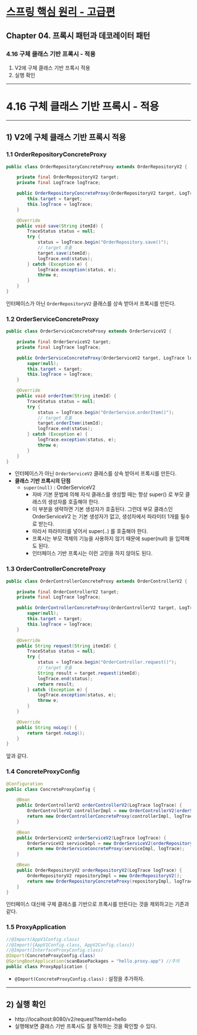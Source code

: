 # <a href = "../README.md" target="_blank">스프링 핵심 원리 - 고급편</a>
## Chapter 04. 프록시 패턴과 데코레이터 패턴
### 4.16 구체 클래스 기반 프록시 - 적용
1) V2에 구체 클래스 기반 프록시 적용
2) 실행 확인

---

# 4.16 구체 클래스 기반 프록시 - 적용

---

## 1) V2에 구체 클래스 기반 프록시 적용

### 1.1 OrderRepositoryConcreteProxy
```java
public class OrderRepositoryConcreteProxy extends OrderRepositoryV2 {

    private final OrderRepositoryV2 target;
    private final LogTrace logTrace;

    public OrderRepositoryConcreteProxy(OrderRepositoryV2 target, LogTrace logTrace) {
        this.target = target;
        this.logTrace = logTrace;
    }

    @Override
    public void save(String itemId) {
        TraceStatus status = null;
        try {
            status = logTrace.begin("OrderRepository.save()");
            // target 호출
            target.save(itemId);
            logTrace.end(status);
        } catch (Exception e) {
            logTrace.exception(status, e);
            throw e;
        }
    }
}
```
인터페이스가 아닌 `OrderRepositoryV2` 클래스를 상속 받아서 프록시를 만든다.

### 1.2 OrderServiceConcreteProxy
```java
public class OrderServiceConcreteProxy extends OrderServiceV2 {

    private final OrderServiceV2 target;
    private final LogTrace logTrace;

    public OrderServiceConcreteProxy(OrderServiceV2 target, LogTrace logTrace) {
        super(null);
        this.target = target;
        this.logTrace = logTrace;
    }

    @Override
    public void orderItem(String itemId) {
        TraceStatus status = null;
        try {
            status = logTrace.begin("OrderService.orderItem()");
            // target 호출
            target.orderItem(itemId);
            logTrace.end(status);
        } catch (Exception e) {
            logTrace.exception(status, e);
            throw e;
        }
    }
}
```
- 인터페이스가 아닌 `OrderServiceV2` 클래스를 상속 받아서 프록시를 만든다.
- **클래스 기반 프록시의 단점**
  - `super(null)` : OrderServiceV2
    - 자바 기본 문법에 의해 자식 클래스를 생성할 때는 항상 super() 로 부모 클래스의 생성자를 호출해야 한다.
    - 이 부분을 생략하면 기본 생성자가 호출된다. 그런데 부모 클래스인 OrderServiceV2 는 기본 생성자가 없고, 생성자에서 파라미터 1개를 필수로 받는다.
    - 따라서 파라미터를 넣어서 super(..) 를 호출해야 한다.
    - 프록시는 부모 객체의 기능을 사용하지 않기 때문에 super(null) 을 입력해도 된다.
    - 인터페이스 기반 프록시는 이런 고민을 하지 않아도 된다.

### 1.3 OrderControllerConcreteProxy
```java
public class OrderControllerConcreteProxy extends OrderControllerV2 {

    private final OrderControllerV2 target;
    private final LogTrace logTrace;

    public OrderControllerConcreteProxy(OrderControllerV2 target, LogTrace logTrace) {
        super(null);
        this.target = target;
        this.logTrace = logTrace;
    }

    @Override
    public String request(String itemId) {
        TraceStatus status = null;
        try {
            status = logTrace.begin("OrderController.request()");
            // target 호출
            String result = target.request(itemId);
            logTrace.end(status);
            return result;
        } catch (Exception e) {
            logTrace.exception(status, e);
            throw e;
        }
    }

    @Override
    public String noLog() {
        return target.noLog();
    }
}
```
앞과 같다.

### 1.4 ConcreteProxyConfig
```java
@Configuration
public class ConcreteProxyConfig {

    @Bean
    public OrderControllerV2 orderControllerV2(LogTrace logTrace) {
        OrderControllerV2 controllerImpl = new OrderControllerV2(orderServiceV2(logTrace));
        return new OrderControllerConcreteProxy(controllerImpl, logTrace);
    }

    @Bean
    public OrderServiceV2 orderServiceV2(LogTrace logTrace) {
        OrderServiceV2 serviceImpl = new OrderServiceV2(orderRepositoryV2(logTrace));
        return new OrderServiceConcreteProxy(serviceImpl, logTrace);
    }

    @Bean
    public OrderRepositoryV2 orderRepositoryV2(LogTrace logTrace) {
        OrderRepositoryV2 repositoryImpl = new OrderRepositoryV2();
        return new OrderRepositoryConcreteProxy(repositoryImpl, logTrace);
    }
}
```
인터페이스 대신에 구체 클래스를 기반으로 프록시를 만든다는 것을 제외하고는 기존과 같다.

### 1.5 ProxyApplication
```java
//@Import(AppV1Config.class)
//@Import({AppV1Config.class, AppV2Config.class})
//@Import(InterfaceProxyConfig.class)
@Import(ConcreteProxyConfig.class)
@SpringBootApplication(scanBasePackages = "hello.proxy.app") //주의
public class ProxyApplication {
```
- `@Import(ConcreteProxyConfig.class)` : 설정을 추가하자.

---

## 2) 실행 확인
- http://localhost:8080/v2/request?itemId=hello
- 실행해보면 클래스 기반 프록시도 잘 동작하는 것을 확인할 수 있다.
